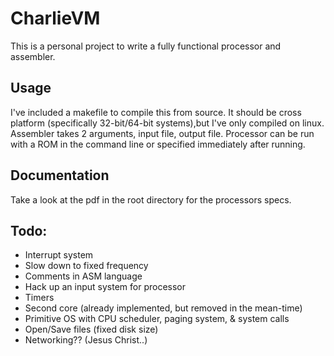 # CharlieVM
This is a personal project to write a fully functional processor and assembler.

## Usage
I've included a makefile to compile this from source. It should be cross platform (specifically 32-bit/64-bit systems),but I've only compiled on linux. Assembler takes 2 arguments, input file, output file. Processor can be run with a ROM in the command line or specified immediately after running. 

## Documentation
Take a look at the pdf in the root directory for the processors specs. 

## Todo:
- Interrupt system
- Slow down to fixed frequency
- Comments in ASM language
- Hack up an input system for processor
- Timers
- Second core (already implemented, but removed in the mean-time)
- Primitive OS with CPU scheduler, paging system, & system calls
- Open/Save files (fixed disk size)
- Networking?? (Jesus Christ..)
